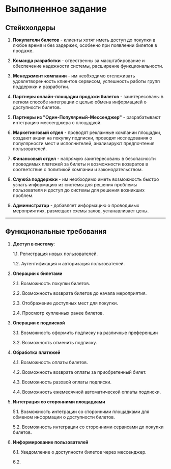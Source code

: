 # Выполненное задание

## Стейкхолдеры

1. **Покупатели билетов** - клиенты хотят иметь доступ до покупки в любое время и без задержек, особенно при появлении билетов в продаже.

2. **Команда разработки** - отвественны за масштабирование и обеспечение надежности системы, расширение функциональности.

3. **Менеджмент компании** - им необходимо отслеживать удовлетворенность клиентов сервисом, успешность работы групп поддержки и разработки.

4. **Партнеры онлайн-площадки продажи билетов** - заинтересованы в легком способе интеграции с целью обмена информацией о доступности билетов.

5. **Партнеры из "Один-Популярный-Мессенджер"** - разрабатывают интеграцию мессенджера с площадкой.

6. **Маркетинговый отдел** - проводят рекламные компании площадки, создают акции на покупку подписки, проводят исследования о популярности мест и исполнителей, анализируют предпочтения пользователей.

7. **Финансовый отдел** - напрямую заинтересованы в безопасности проводимых платежей за билеты и возможности возвратов в соответствие с политикой компании и законодательством.

8. **Служба поддержки** - им необходимо иметь возможность быстро узнать информацию из системы для решения проблемы пользователя и доступ до системы для решения возникших проблем.

9. **Администратор** - добавляет информацию о проводимых мероприятиях, размещает схемы залов, устанавливает цены.

---

## Функциональные требования

1. **Доступ в систему**:

    1.1. Регистрация новых пользователей.

    1.2. Аутентификация и авторизация пользователей.

2. **Операции с билетами**
 
    2.1. Возможность покупки билетов.

    2.2. Возможность возврата билетов до начала мероприятия.

    2.3. Отображение доступных мест для покупки.

    2.4. Просмотр купленных ранее билетов.

3. **Операции с подпиской**

    3.1. Возможность оформить подписку на различные преференции

    3.2. Возможность отменить подписку.

4. **Обработка платежей**

    4.1. Возможность оплаты билетов.

    4.2. Возможность возврата оплаты за приобретенный билет.

    4.3. Возможность разовой оплаты подписки.

    4.4. Возможность ежемесячной автоматической оплаты подписки.

5. **Интеграция со сторонними площадками**

    5.1. Возможность интеграции со сторонними площадками для обменом информации о доступности билетов.

    5.2. Возможность интеграции со сторонними сервисами дл покупки билетов.

6. **Информирование пользователей**

    6.1. Уведомление о доступности билетов через мессенджер.

    6.2. 

